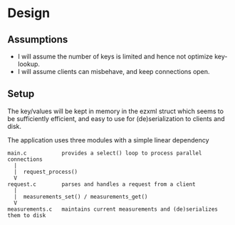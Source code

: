 # Design


## Assumptions

* I will assume the number of keys is limited and hence not optimize key-lookup.
* I will assume clients can misbehave, and keep connections open.

## Setup

The key/values will be kept in memory in the ezxml struct which seems to be sufficiently 
efficient, and easy to use for (de)serialization to clients and disk.

The application uses three modules with a simple linear dependency

    main.c           provides a select() loop to process parallel connections
      |
      |  request_process()
      V
    request.c        parses and handles a request from a client
      |
      |  measurements_set() / measurements_get()
      V
    measurements.c   maintains current measurements and (de)serializes them to disk




